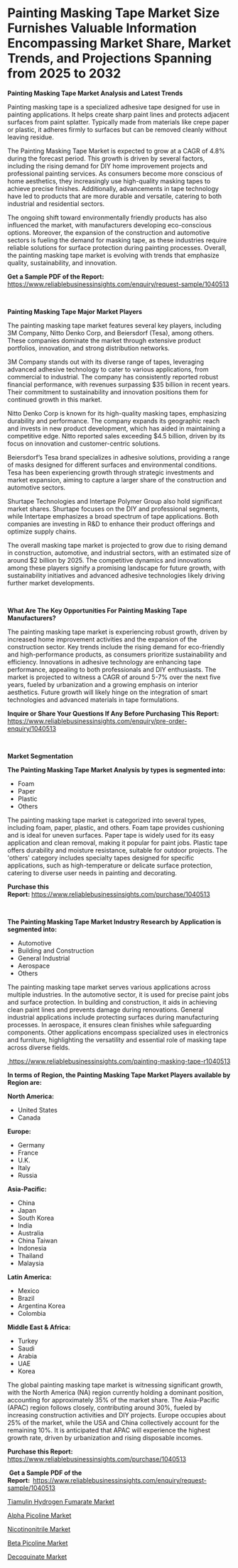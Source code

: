 <p><h1>Painting Masking Tape Market Size Furnishes Valuable Information Encompassing Market Share, Market Trends, and Projections Spanning from 2025 to 2032</h1></p><p><strong>Painting Masking Tape Market Analysis and Latest Trends</strong></p>
<p><p>Painting masking tape is a specialized adhesive tape designed for use in painting applications. It helps create sharp paint lines and protects adjacent surfaces from paint splatter. Typically made from materials like crepe paper or plastic, it adheres firmly to surfaces but can be removed cleanly without leaving residue.</p><p>The Painting Masking Tape Market is expected to grow at a CAGR of 4.8% during the forecast period. This growth is driven by several factors, including the rising demand for DIY home improvement projects and professional painting services. As consumers become more conscious of home aesthetics, they increasingly use high-quality masking tapes to achieve precise finishes. Additionally, advancements in tape technology have led to products that are more durable and versatile, catering to both industrial and residential sectors.</p><p>The ongoing shift toward environmentally friendly products has also influenced the market, with manufacturers developing eco-conscious options. Moreover, the expansion of the construction and automotive sectors is fueling the demand for masking tape, as these industries require reliable solutions for surface protection during painting processes. Overall, the painting masking tape market is evolving with trends that emphasize quality, sustainability, and innovation.</p></p>
<p><strong>Get a Sample PDF of the Report:&nbsp;</strong> <a href="https://www.reliablebusinessinsights.com/enquiry/request-sample/1040513?utm_campaign=116&utm_medium=2&utm_source=Github&utm_content=ia&utm_term=31032025&utm_id=painting-masking-tape">https://www.reliablebusinessinsights.com/enquiry/request-sample/1040513</a></p>
<p>&nbsp;</p>
<p><strong>Painting Masking Tape Major Market Players</strong></p>
<p><p>The painting masking tape market features several key players, including 3M Company, Nitto Denko Corp, and Beiersdorf (Tesa), among others. These companies dominate the market through extensive product portfolios, innovation, and strong distribution networks.</p><p>3M Company stands out with its diverse range of tapes, leveraging advanced adhesive technology to cater to various applications, from commercial to industrial. The company has consistently reported robust financial performance, with revenues surpassing $35 billion in recent years. Their commitment to sustainability and innovation positions them for continued growth in this market.</p><p>Nitto Denko Corp is known for its high-quality masking tapes, emphasizing durability and performance. The company expands its geographic reach and invests in new product development, which has aided in maintaining a competitive edge. Nitto reported sales exceeding $4.5 billion, driven by its focus on innovation and customer-centric solutions.</p><p>Beiersdorf’s Tesa brand specializes in adhesive solutions, providing a range of masks designed for different surfaces and environmental conditions. Tesa has been experiencing growth through strategic investments and market expansion, aiming to capture a larger share of the construction and automotive sectors.</p><p>Shurtape Technologies and Intertape Polymer Group also hold significant market shares. Shurtape focuses on the DIY and professional segments, while Intertape emphasizes a broad spectrum of tape applications. Both companies are investing in R&D to enhance their product offerings and optimize supply chains.</p><p>The overall masking tape market is projected to grow due to rising demand in construction, automotive, and industrial sectors, with an estimated size of around $2 billion by 2025. The competitive dynamics and innovations among these players signify a promising landscape for future growth, with sustainability initiatives and advanced adhesive technologies likely driving further market developments.</p></p>
<p>&nbsp;</p>
<p><strong>What Are The Key Opportunities For Painting Masking Tape Manufacturers?</strong></p>
<p><p>The painting masking tape market is experiencing robust growth, driven by increased home improvement activities and the expansion of the construction sector. Key trends include the rising demand for eco-friendly and high-performance products, as consumers prioritize sustainability and efficiency. Innovations in adhesive technology are enhancing tape performance, appealing to both professionals and DIY enthusiasts. The market is projected to witness a CAGR of around 5-7% over the next five years, fueled by urbanization and a growing emphasis on interior aesthetics. Future growth will likely hinge on the integration of smart technologies and advanced materials in tape formulations.</p></p>
<p><strong>Inquire or Share Your Questions If Any Before Purchasing This Report:</strong> <a href="https://www.reliablebusinessinsights.com/enquiry/pre-order-enquiry/1040513?utm_campaign=116&utm_medium=2&utm_source=Github&utm_content=ia&utm_term=31032025&utm_id=painting-masking-tape">https://www.reliablebusinessinsights.com/enquiry/pre-order-enquiry/1040513</a></p>
<p>&nbsp;</p>
<p><strong>Market Segmentation</strong></p>
<p><strong>The Painting Masking Tape Market Analysis by types is segmented into:</strong></p>
<p><ul><li>Foam</li><li>Paper</li><li>Plastic</li><li>Others</li></ul></p>
<p><p>The painting masking tape market is categorized into several types, including foam, paper, plastic, and others. Foam tape provides cushioning and is ideal for uneven surfaces. Paper tape is widely used for its easy application and clean removal, making it popular for paint jobs. Plastic tape offers durability and moisture resistance, suitable for outdoor projects. The 'others' category includes specialty tapes designed for specific applications, such as high-temperature or delicate surface protection, catering to diverse user needs in painting and decorating.</p></p>
<p><strong>Purchase this Report:&nbsp;</strong><a href="https://www.reliablebusinessinsights.com/purchase/1040513?utm_campaign=116&utm_medium=2&utm_source=Github&utm_content=ia&utm_term=31032025&utm_id=painting-masking-tape">https://www.reliablebusinessinsights.com/purchase/1040513</a></p>
<p>&nbsp;</p>
<p><strong>The Painting Masking Tape Market Industry Research by Application is segmented into:</strong></p>
<p><ul><li>Automotive</li><li>Building and Construction</li><li>General Industrial</li><li>Aerospace</li><li>Others</li></ul></p>
<p><p>The painting masking tape market serves various applications across multiple industries. In the automotive sector, it is used for precise paint jobs and surface protection. In building and construction, it aids in achieving clean paint lines and prevents damage during renovations. General industrial applications include protecting surfaces during manufacturing processes. In aerospace, it ensures clean finishes while safeguarding components. Other applications encompass specialized uses in electronics and furniture, highlighting the versatility and essential role of masking tape across diverse fields.</p></p>
<p><a href="https://www.reliablebusinessinsights.com/painting-masking-tape-r1040513?utm_campaign=116&utm_medium=2&utm_source=Github&utm_content=ia&utm_term=31032025&utm_id=painting-masking-tape">&nbsp;https://www.reliablebusinessinsights.com/painting-masking-tape-r1040513</a></p>
<p><strong>In terms of Region, the Painting Masking Tape Market Players available by Region are:</strong></p>
<p>
    <p> <strong> North America: </strong>
        <ul>
            <li>United States</li>
            <li>Canada</li>
        </ul>
        </p> 
    <p> <strong> Europe: </strong>
        <ul>
            <li>Germany</li>
            <li>France</li>
            <li>U.K.</li>
            <li>Italy</li>
            <li>Russia</li>
        </ul>
        </p> 
    <p> <strong> Asia-Pacific: </strong>
        <ul>
            <li>China</li>
            <li>Japan</li>
            <li>South Korea</li>
            <li>India</li>
            <li>Australia</li>
            <li>China Taiwan</li>
            <li>Indonesia</li>
            <li>Thailand</li>
            <li>Malaysia</li>
        </ul>
        </p> 
    <p> <strong> Latin America: </strong>
        <ul>
            <li>Mexico</li>
            <li>Brazil</li>
            <li>Argentina Korea</li>
            <li>Colombia</li>
        </ul>
        </p> 
    <p> <strong> Middle East & Africa: </strong>
        <ul>
            <li>Turkey</li>
            <li>Saudi</li>
            <li>Arabia</li>
            <li>UAE</li>
            <li>Korea</li>
        </ul>
    </p>
    </p>
<p><p>The global painting masking tape market is witnessing significant growth, with the North America (NA) region currently holding a dominant position, accounting for approximately 35% of the market share. The Asia-Pacific (APAC) region follows closely, contributing around 30%, fueled by increasing construction activities and DIY projects. Europe occupies about 25% of the market, while the USA and China collectively account for the remaining 10%. It is anticipated that APAC will experience the highest growth rate, driven by urbanization and rising disposable incomes.</p></p>
<p><strong>Purchase this Report: </strong><a href="https://www.reliablebusinessinsights.com/purchase/1040513?utm_campaign=116&utm_medium=2&utm_source=Github&utm_content=ia&utm_term=31032025&utm_id=painting-masking-tape">https://www.reliablebusinessinsights.com/purchase/1040513</a></p>
<p>&nbsp;<strong>Get a Sample PDF of the Report:&nbsp;&nbsp;</strong><a href="https://www.reliablebusinessinsights.com/enquiry/request-sample/1040513?utm_campaign=116&utm_medium=2&utm_source=Github&utm_content=ia&utm_term=31032025&utm_id=painting-masking-tape">https://www.reliablebusinessinsights.com/enquiry/request-sample/1040513</a></p>
<p><strong></strong></p>
<p><p><a href="https://github.com/darenph8er/Market-Research-Report-List-1/blob/main/tiamulin-hydrogen-fumarate-market.md?utm_campaign=116&utm_medium=2&utm_source=Github&utm_content=ia&utm_term=31032025&utm_id=painting-masking-tape">Tiamulin Hydrogen Fumarate Market</a></p><p><a href="https://github.com/hammelximalschid/Market-Research-Report-List-1/blob/main/alpha-picoline-market.md?utm_campaign=116&utm_medium=2&utm_source=Github&utm_content=ia&utm_term=31032025&utm_id=painting-masking-tape">Alpha Picoline Market</a></p><p><a href="https://github.com/osbornrdaflalo/Market-Research-Report-List-1/blob/main/nicotinonitrile-market.md?utm_campaign=116&utm_medium=2&utm_source=Github&utm_content=ia&utm_term=31032025&utm_id=painting-masking-tape">Nicotinonitrile Market</a></p><p><a href="https://github.com/rodinayygacklezi/Market-Research-Report-List-1/blob/main/beta-picoline-market.md?utm_campaign=116&utm_medium=2&utm_source=Github&utm_content=ia&utm_term=31032025&utm_id=painting-masking-tape">Beta Picoline Market</a></p><p><a href="https://github.com/ElviraLeka1962/Market-Research-Report-List-1/blob/main/decoquinate-market.md?utm_campaign=116&utm_medium=2&utm_source=Github&utm_content=ia&utm_term=31032025&utm_id=painting-masking-tape">Decoquinate Market</a></p></p>